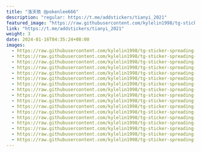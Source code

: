 ```yaml
---
title: "洛天依 @pokenlee666"
description: "regular: https://t.me/addstickers/tianyi_2021"
featured_image: "https://raw.githubusercontent.com/kylelin1998/tg-sticker-spreading-worldwide-images/main/img/c638cc2c-3536-4eac-aafc-ca00bf37001a.jpg"
link: "https://t.me/addstickers/tianyi_2021"
weight: 3
date: 2024-01-16T04:35:24+08:00
images:
  - https://raw.githubusercontent.com/kylelin1998/tg-sticker-spreading-worldwide-images/main/img/c638cc2c-3536-4eac-aafc-ca00bf37001a.jpg
  - https://raw.githubusercontent.com/kylelin1998/tg-sticker-spreading-worldwide-images/main/img/53d0779e-fd21-4fd0-a58a-c0aeac307afb.jpg
  - https://raw.githubusercontent.com/kylelin1998/tg-sticker-spreading-worldwide-images/main/img/c31ceac7-24b4-4cd4-8985-b36c532e5b1e.jpg
  - https://raw.githubusercontent.com/kylelin1998/tg-sticker-spreading-worldwide-images/main/img/f051da25-4926-46b7-b317-151b0469ae75.jpg
  - https://raw.githubusercontent.com/kylelin1998/tg-sticker-spreading-worldwide-images/main/img/ba579ed0-2e89-4136-a161-34c9166c88ff.jpg
  - https://raw.githubusercontent.com/kylelin1998/tg-sticker-spreading-worldwide-images/main/img/468d7363-6ebd-4d67-8d7e-62d72d1eb103.jpg
  - https://raw.githubusercontent.com/kylelin1998/tg-sticker-spreading-worldwide-images/main/img/d8c40d8e-db42-4e03-babd-910f9b184bd0.jpg
  - https://raw.githubusercontent.com/kylelin1998/tg-sticker-spreading-worldwide-images/main/img/4c164eb9-c998-48bf-b1c5-22f12a2c4125.jpg
  - https://raw.githubusercontent.com/kylelin1998/tg-sticker-spreading-worldwide-images/main/img/ac082dcd-665b-4ea8-af67-b07d5d111385.jpg
  - https://raw.githubusercontent.com/kylelin1998/tg-sticker-spreading-worldwide-images/main/img/6804b0b1-85d2-48db-a6a2-7e26b00eee14.jpg
  - https://raw.githubusercontent.com/kylelin1998/tg-sticker-spreading-worldwide-images/main/img/01859712-1208-4d08-879f-48c432a5bc42.jpg
  - https://raw.githubusercontent.com/kylelin1998/tg-sticker-spreading-worldwide-images/main/img/6b5c4925-1e6e-4eed-8dec-51afb13791ee.jpg
  - https://raw.githubusercontent.com/kylelin1998/tg-sticker-spreading-worldwide-images/main/img/9eb0d907-926a-45fa-a70e-4b86a0dad56d.jpg
  - https://raw.githubusercontent.com/kylelin1998/tg-sticker-spreading-worldwide-images/main/img/db5fd03a-733b-4bb4-8da8-583215b86bc8.jpg
  - https://raw.githubusercontent.com/kylelin1998/tg-sticker-spreading-worldwide-images/main/img/30c6af3c-8ff1-4cc2-af2a-05e65ebcacdc.jpg
  - https://raw.githubusercontent.com/kylelin1998/tg-sticker-spreading-worldwide-images/main/img/fd691aa2-8015-4e31-93bb-a398bb4ab6dd.jpg
  - https://raw.githubusercontent.com/kylelin1998/tg-sticker-spreading-worldwide-images/main/img/424a8a75-4b71-4891-8c4b-1bc6a846b060.jpg
---
```


